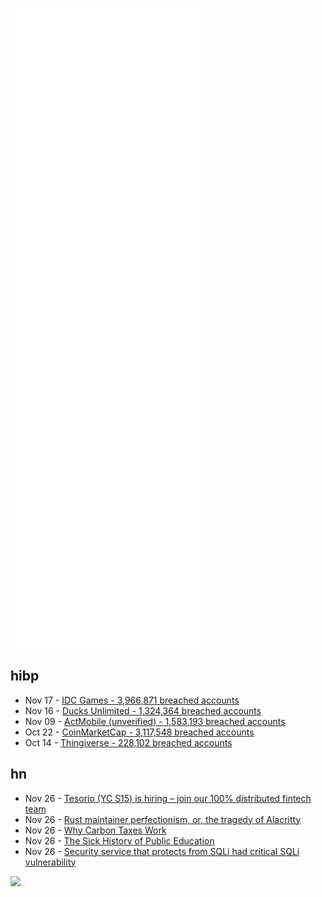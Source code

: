 ![Metrics](https://raw.githubusercontent.com/phixion/phixion/master/metrics.svg)

## hibp

<!--
for https://github.com/phixion/phixion/blob/main/.github/workflows/feeds.yml
-->
<!--START_SECTION:haveibeenpwnd-->
- Nov 17 - [IDC Games - 3,966,871 breached accounts](https://haveibeenpwned.com/PwnedWebsites#IDCGames)
- Nov 16 - [Ducks Unlimited - 1,324,364 breached accounts](https://haveibeenpwned.com/PwnedWebsites#DucksUnlimited)
- Nov 09 - [ActMobile (unverified) - 1,583,193 breached accounts](https://haveibeenpwned.com/PwnedWebsites#ActMobile)
- Oct 22 - [CoinMarketCap - 3,117,548 breached accounts](https://haveibeenpwned.com/PwnedWebsites#CoinMarketCap)
- Oct 14 - [Thingiverse - 228,102 breached accounts](https://haveibeenpwned.com/PwnedWebsites#Thingiverse)
<!--END_SECTION:haveibeenpwnd-->

## hn

<!--
for https://github.com/phixion/phixion/blob/main/.github/workflows/feeds.yml
-->
<!--START_SECTION:hn-->
- Nov 26 - [Tesorio (YC S15) is hiring – join our 100% distributed fintech team](https://www.tesorio.com/careers#job-openings)
- Nov 26 - [Rust maintainer perfectionism, or, the tragedy of Alacritty](https://gist.github.com/ctrlcctrlv/978b3ee4f55d4b4ec415a985e01cb1c9)
- Nov 26 - [Why Carbon Taxes Work](https://timharford.com/2021/11/why-carbon-taxes-really-work/)
- Nov 26 - [The Sick History of Public Education](https://aproposofnothing.substack.com/p/beyond-conspiracy-theory-the-sick)
- Nov 26 - [Security service that protects from SQLi had critical SQLi vulnerability](https://portswigger.net/daily-swig/wordpress-security-plugin-hide-my-wp-addresses-sql-injection-deactivation-flaws)
<!--END_SECTION:hn-->

<!--
for https://yhype.me
-->
![](https://hit.yhype.me/github/profile?user_id=13013670)
